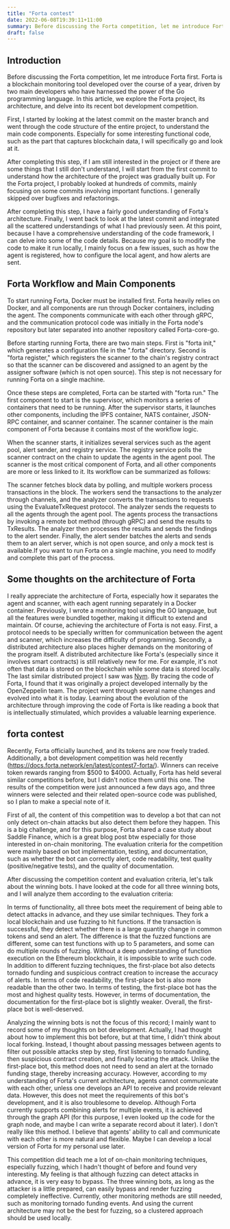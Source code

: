```yaml
---
title: "Forta contest"
date: 2022-06-08T19:39:11+11:00
summary: Before discussing the Forta competition, let me introduce Forta first. So far, Forta has been developed for about a year, with a total of 1330 commits, and the main developers are two people. The development language is GO. This is not a particularly large project, and its functions are relatively clear. It is mainly used for monitoring. In addition, GO is inherently a highly engineering-oriented language, so reading it is not too difficult.
draft: false
---
```


## Introduction

Before discussing the Forta competition, let me introduce Forta first. Forta is a blockchain monitoring tool developed over the course of a year, driven by two main developers who have harnessed the power of the Go programming language. In this article, we explore the Forta project, its architecture, and delve into its recent bot development competition.

First, I started by looking at the latest commit on the master branch and went through the code structure of the entire project, to understand the main code components. Especially for some interesting functional code, such as the part that captures blockchain data, I will specifically go and look at it.

After completing this step, if I am still interested in the project or if there are some things that I still don't understand, I will start from the first commit to understand how the architecture of the project was gradually built up. For the Forta project, I probably looked at hundreds of commits, mainly focusing on some commits involving important functions. I generally skipped over bugfixes and refactorings.

After completing this step, I have a fairly good understanding of Forta's architecture. Finally, I went back to look at the latest commit and integrated all the scattered understandings of what I had previously seen. At this point, because I have a comprehensive understanding of the code framework, I can delve into some of the code details. Because my goal is to modify the code to make it run locally, I mainly focus on a few issues, such as how the agent is registered, how to configure the local agent, and how alerts are sent.

## Forta Workflow and Main Components

To start running Forta, Docker must be installed first. Forta heavily relies on Docker, and all components are run through Docker containers, including the agent. The components communicate with each other through gRPC, and the communication protocol code was initially in the Forta node's repository but later separated into another repository called Forta-core-go.

Before starting running Forta, there are two main steps. First is "forta init," which generates a configuration file in the ".forta" directory. Second is "forta register," which registers the scanner to the chain's registry contract so that the scanner can be discovered and assigned to an agent by the assigner software (which is not open source). This step is not necessary for running Forta on a single machine.

Once these steps are completed, Forta can be started with "forta run." The first component to start is the supervisor, which monitors a series of containers that need to be running. After the supervisor starts, it launches other components, including the IPFS container, NATS container, JSON-RPC container, and scanner container. The scanner container is the main component of Forta because it contains most of the workflow logic.

When the scanner starts, it initializes several services such as the agent pool, alert sender, and registry service. The registry service polls the scanner contract on the chain to update the agents in the agent pool. The scanner is the most critical component of Forta, and all other components are more or less linked to it. Its workflow can be summarized as follows:

The scanner fetches block data by polling, and multiple workers process transactions in the block. The workers send the transactions to the analyzer through channels, and the analyzer converts the transactions to requests using the EvaluateTxRequest protocol. The analyzer sends the requests to all the agents through the agent pool. The agents process the transactions by invoking a remote bot method (through gRPC) and send the results to TxResults. The analyzer then processes the results and sends the findings to the alert sender. Finally, the alert sender batches the alerts and sends them to an alert server, which is not open source, and only a mock test is available.If you want to run Forta on a single machine, you need to modify and complete this part of the process.

## Some thoughts on the architecture of Forta

I really appreciate the architecture of Forta, especially how it separates the agent and scanner, with each agent running separately in a Docker container. Previously, I wrote a monitoring tool using the GO language, but all the features were bundled together, making it difficult to extend and maintain. Of course, achieving the architecture of Forta is not easy. First, a protocol needs to be specially written for communication between the agent and scanner, which increases the difficulty of programming. Secondly, a distributed architecture also places higher demands on the monitoring of the program itself. A distributed architecture like Forta's (especially since it involves smart contracts) is still relatively new for me. For example, it's not often that data is stored on the blockchain while some data is stored locally. The last similar distributed project I saw was [Nym](https://github.com/nymtech/nym). By tracing the code of Forta, I found that it was originally a project developed internally by the OpenZeppelin team. The project went through several name changes and evolved into what it is today. Learning about the evolution of the architecture through improving the code of Forta is like reading a book that is intellectually stimulated, which provides a valuable learning experience.


## forta contest

Recently, Forta officially launched, and its tokens are now freely traded. Additionally, a bot development competition was held recently (https://docs.forta.network/en/latest/contest7-forta/). Winners can receive token rewards ranging from $500 to $4000. Actually, Forta has held several similar competitions before, but I didn't notice them until this one. The results of the competition were just announced a few days ago, and three winners were selected and their related open-source code was published, so I plan to make a special note of it.

First of all, the content of this competition was to develop a bot that can not only detect on-chain attacks but also detect them before they happen. This is a big challenge, and for this purpose, Forta shared a case study about Saddle Finance, which is a great blog post btw especially for those interested in on-chain monitoring. The evaluation criteria for the competition were mainly based on bot implementation, testing, and documentation, such as whether the bot can correctly alert, code readability, test quality (positive/negative tests), and the quality of documentation.

After discussing the competition content and evaluation criteria, let's talk about the winning bots. I have looked at the code for all three winning bots, and I will analyze them according to the evaluation criteria:

In terms of functionality, all three bots meet the requirement of being able to detect attacks in advance, and they use similar techniques. They fork a local blockchain and use fuzzing to hit functions. If the transaction is successful, they detect whether there is a large quantity change in common tokens and send an alert. The difference is that the fuzzed functions are different, some can test functions with up to 5 parameters, and some can do multiple rounds of fuzzing. Without a deep understanding of function execution on the Ethereum blockchain, it is impossible to write such code. In addition to different fuzzing techniques, the first-place bot also detects tornado funding and suspicious contract creation to increase the accuracy of alerts. In terms of code readability, the first-place bot is also more readable than the other two. In terms of testing, the first-place bot has the most and highest quality tests. However, in terms of documentation, the documentation for the first-place bot is slightly weaker. Overall, the first-place bot is well-deserved.

Analyzing the winning bots is not the focus of this record; I mainly want to record some of my thoughts on bot development. Actually, I had thought about how to implement this bot before, but at that time, I didn't think about local forking. Instead, I thought about passing messages between agents to filter out possible attacks step by step, first listening to tornado funding, then suspicious contract creation, and finally locating the attack. Unlike the first-place bot, this method does not need to send an alert at the tornado funding stage, thereby increasing accuracy. However, according to my understanding of Forta's current architecture, agents cannot communicate with each other, unless one develops an API to receive and provide relevant data. However, this does not meet the requirements of this bot's development, and it is also troublesome to develop. Although Forta currently supports combining alerts for multiple events, it is achieved through the graph API (for this purpose, I even looked up the code for the graph node, and maybe I can write a separate record about it later). I don't really like this method. I believe that agents' ability to call and communicate with each other is more natural and flexible. Maybe I can develop a local version of Forta for my personal use later.

This competition did teach me a lot of on-chain monitoring techniques, especially fuzzing, which I hadn't thought of before and found very interesting. My feeling is that although fuzzing can detect attacks in advance, it is very easy to bypass. The three winning bots, as long as the attacker is a little prepared, can easily bypass and render fuzzing completely ineffective. Currently, other monitoring methods are still needed, such as monitoring tornado funding events. And using the current architecture may not be the best for fuzzing, so a clustered approach should be used locally.